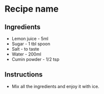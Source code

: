 # Recipe name

## Ingredients

- Lemon juice - 5ml 
- Sugar       - 1 tbl spoon
- Salt        - to taste
- Water       - 200ml
- Cumin powder - 1/2 tsp


## Instructions

- Mix all the ingredients and enjoy it with ice.
